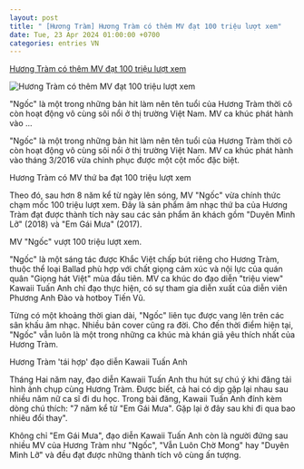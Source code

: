 ```yaml
---
layout: post
title: " [Hương Tràm] Hương Tràm có thêm MV đạt 100 triệu lượt xem"
date: Tue, 23 Apr 2024 01:00:00 +0700
categories: entries VN
---
```

[Hương Tràm có thêm MV đạt 100 triệu lượt xem](https://www.saostar.vn/am-nhac/huong-tram-co-them-mv-dat-100-trieu-luot-xem-202404230955330867.html)

![Hương Tràm có thêm MV đạt 100 triệu lượt xem](https://ss-images.saostar.vn/fb1200png_2/2024/4/23/pc/1713838692279/pfcue0ro2d1-nart9wfk1q2-euspel8t5e3.jpg/fbsscover.png)

"Ngốc" là một trong những bản hit làm nên tên tuổi của Hương Tràm thời cô còn hoạt động vô cùng sôi nổi ở thị trường Việt Nam. MV ca khúc phát hành vào ...

"Ngốc" là một trong những bản hit làm nên tên tuổi của Hương Tràm thời cô còn hoạt động vô cùng sôi nổi ở thị trường Việt Nam. MV ca khúc phát hành vào tháng 3/2016 vừa chinh phục được một cột mốc đặc biệt.

Hương Tràm có MV thứ ba đạt 100 triệu lượt xem

Theo đó, sau hơn 8 năm kể từ ngày lên sóng, MV "Ngốc" vừa chính thức chạm mốc 100 triệu lượt xem. Đây là sản phẩm âm nhạc thứ ba của Hương Tràm đạt được thành tích này sau các sản phẩm ăn khách gồm "Duyên Mình Lỡ" (2018) và "Em Gái Mưa" (2017).

MV "Ngốc" vượt 100 triệu lượt xem.

"Ngốc" là một sáng tác được Khắc Việt chấp bút riêng cho Hương Tràm, thuộc thể loại Ballad phù hợp với chất giọng cảm xúc và nội lực của quán quân "Giọng hát Việt" mùa đầu tiên. MV ca khúc do đạo diễn "triệu view" Kawaii Tuấn Anh chỉ đạo thực hiện, có sự tham gia diễn xuất của diễn viên Phương Anh Đào và hotboy Tiến Vũ.

Từng có một khoảng thời gian dài, "Ngốc" liên tục được vang lên trên các sân khấu âm nhạc. Nhiều bản cover cũng ra đời. Cho đến thời điểm hiện tại, "Ngốc" vẫn luôn là một trong những ca khúc mà khán giả yêu thích nhất của Hương Tràm.

Hương Tràm 'tái hợp' đạo diễn Kawaii Tuấn Anh

Tháng Hai năm nay, đạo diễn Kawaii Tuấn Anh thu hút sự chú ý khi đăng tải hình ảnh chụp cùng Hương Tràm. Được biết, cả hai có dịp gặp lại nhau sau nhiều năm nữ ca sĩ đi du học. Trong bài đăng, Kawaii Tuấn Anh đính kèm dòng chú thích: "7 năm kể từ "Em Gái Mưa". Gặp lại ở đây sau khi đi qua bao nhiêu đổi thay".

Không chỉ "Em Gái Mưa", đạo diễn Kawaii Tuấn Anh còn là người đứng sau nhiều MV của Hương Tràm như "Ngốc", "Vẫn Luôn Chờ Mong" hay "Duyên Mình Lỡ" và đều đạt được những thành tích vô cùng ấn tượng.

